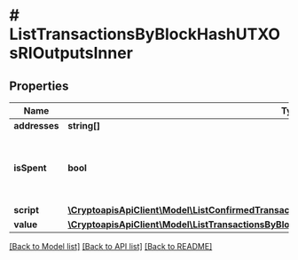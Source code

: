 # # ListTransactionsByBlockHashUTXOsRIOutputsInner

## Properties

Name | Type | Description | Notes
------------ | ------------- | ------------- | -------------
**addresses** | **string[]** |  | [optional]
**isSpent** | **bool** | Defines whether the transaction output has been spent or not. |
**script** | [**\CryptoapisApiClient\Model\ListConfirmedTransactionsByAddressUTXOHistoricalRIOutputsInnerScript**](ListConfirmedTransactionsByAddressUTXOHistoricalRIOutputsInnerScript.md) |  |
**value** | [**\CryptoapisApiClient\Model\ListTransactionsByBlockHashUTXOsRIOutputsInnerValue**](ListTransactionsByBlockHashUTXOsRIOutputsInnerValue.md) |  | [optional]

[[Back to Model list]](../../README.md#models) [[Back to API list]](../../README.md#endpoints) [[Back to README]](../../README.md)
